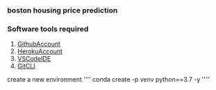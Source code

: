 ### boston housing price prediction

### Software tools required 

1. [GithubAccount](https://github.com)
2. [HerokuAccount](https://heroku.com)
3. [VSCodeIDE](https://code.visualstudio.com/)
4. [GitCLI](https://git-scm.com/download/win)

create  a new environment
''''
conda create -p venv python==3.7 -y
''''